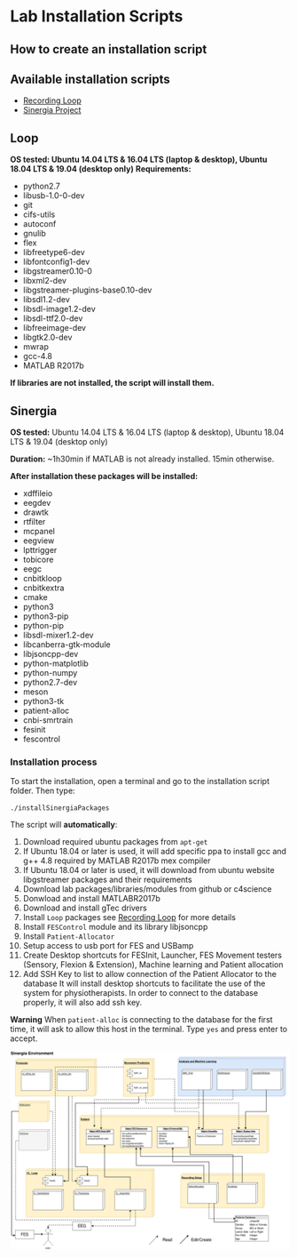 # Lab Installation Scripts

## How to create an installation script

## Available installation scripts
* [Recording Loop](#Loop)
* [Sinergia Project](#Sinergia)

## <span id="Loop"> Loop </span>
**OS tested: Ubuntu 14.04 LTS & 16.04 LTS (laptop & desktop), Ubuntu 18.04 LTS & 19.04 (desktop only)**
**Requirements:**
* python2.7
* libusb-1.0-0-dev
* git
* cifs-utils
* autoconf
* gnulib
* flex
* libfreetype6-dev
* libfontconfig1-dev
* libgstreamer0.10-0
* libxml2-dev
* libgstreamer-plugins-base0.10-dev
* libsdl1.2-dev
* libsdl-image1.2-dev
* libsdl-ttf2.0-dev
* libfreeimage-dev
* libgtk2.0-dev
* mwrap
* gcc-4.8
* MATLAB R2017b

**If libraries are not installed, the script will install them.**


## <span id="Sinergia"> Sinergia </span>
**OS tested:** Ubuntu 14.04 LTS & 16.04 LTS (laptop & desktop), Ubuntu 18.04 LTS & 19.04 (desktop only)

**Duration:** ~1h30min if MATLAB is not already installed. 15min otherwise.

**After installation these packages will be installed:**
* xdffileio
* eegdev
* drawtk
* rtfilter
* mcpanel
* eegview
* lpttrigger
* tobicore
* eegc
* cnbitkloop
* cnbitkextra
* cmake
* python3
* python3-pip
* python-pip
* libsdl-mixer1.2-dev
* libcanberra-gtk-module
* libjsoncpp-dev
* python-matplotlib
* python-numpy
* python2.7-dev
* meson
* python3-tk
* patient-alloc
* cnbi-smrtrain
* fesinit
* fescontrol

### Installation process
To start the installation, open a terminal and go to the installation script folder. Then type:
```shell
./installSinergiaPackages
```
The script will **automatically**:
1. Download required ubuntu packages from `apt-get`
2. If Ubuntu 18.04 or later is used, it will add specific ppa to install gcc and g++ 4.8 required by MATLAB R2017b mex compiler
3. If Ubuntu 18.04 or later is used, it will download from ubuntu website libgstreamer packages and their requirements
4. Download lab packages/libraries/modules from github or c4science
5. Donwload and install MATLABR2017b
6. Download and install gTec drivers
7. Install `Loop` packages see [Recording Loop](#Loop) for more details
8. Install `FESControl` module and its library libjsoncpp
9. Install `Patient-Allocator`
10. Setup access to usb port for FES and USBamp
11. Create Desktop shortcuts for FESInit, Launcher, FES Movement testers (Sensory, Flexion & Extension), Machine learning and Patient allocation
12. Add SSH Key to list to allow connection of the Patient Allocator to the database
It will install desktop shortcuts to facilitate the use of the system for physiotherapists. In order to connect to the database properly, it will also add ssh key.

**Warning** When `patient-alloc` is connecting to the database for the first time, it will ask to allow this host in the terminal. Type `yes` and press enter to accept.

![Sinergia Project Diagram should be here](https://raw.githubusercontent.com/millanlaboratory/installationScripts/master/sinergia/SinergiaDiagram.png "Sinergia project diagram")
